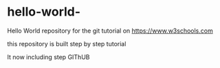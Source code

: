 # hello-world-
Hello World repository for the git tutorial on https://www.w3schools.com 

this repository is built step by step tutorial 

It now including step GIThUB 
